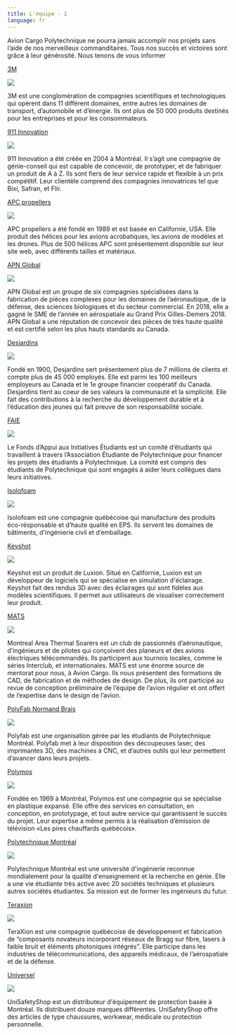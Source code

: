 ```yaml
---
title: L'équipe - 2
language: fr
---
```

Avion Cargo Polytechnique ne pourra jamais accomplir nos projets sans l’aide de nos merveilleux commanditaires. Tous nos succès et victoires sont grâce à leur générosité. Nous tenons de vous informer 

[3M ](https://www.3mcanada.ca/3M/fr_CA/company-ca/)

![](https://res.cloudinary.com/decninixz/image/upload/v1598878497/3M_logo_wordmark_gaxeov.png)

3M est une conglomération de compagnies scientifiques et technologiques qui opèrent dans 11 différent domaines, entre autres les domaines de transport, d’automobile et d’énergie. Ils ont plus de 50 000 produits destinés pour les entreprises et pour les consommateurs.



 
[911 Innovation ](https://911innovation.com/fr/)

![](https://res.cloudinary.com/decninixz/image/upload/v1598878594/911-innovation-1_akh6ln.jpg)

911 Innovation a été créée en 2004 à Montréal. Il s’agit une compagnie de génie-conseil qui est capable de concevoir, de prototyper, et de fabriquer un produit de A à Z. Ils sont fiers de leur service rapide et flexible à un prix compétitif. Leur clientèle comprend des compagnies innovatrices tel que Bixi, Safran, et Flir.




[APC propellers ](https://www.apcprop.com/)

![](https://res.cloudinary.com/decninixz/image/upload/v1598878594/APC-logo-color-20151012_szqeos.png)

APC propellers a été fondé en 1989 et est basée en Californie, USA. Elle produit des hélices pour les avions acrobatiques, les avions de modèles et les drones. Plus de 500 hélices APC sont présentement disponible sur leur site web, avec différents tailles et matériaux. 




[APN Global ](http://apnglobal.ca/fr/)

![](https://res.cloudinary.com/decninixz/image/upload/v1598878594/APN_lcbdxn.png)

APN Global est un groupe de six compagnies spécialisées dans la fabrication de pièces complexes pour les domaines de l’aéronautique, de la défense, des sciences biologiques et du secteur commercial. En 2018, elle a gagné le SME de l’année en aérospatiale au Grand Prix Gilles-Demers 2018. APN Global a une réputation de concevoir des pièces de très haute qualité et est certifié selon les plus hauts standards au Canada.




[Desjardins ](https://www.desjardins.com/index.jsp)

![](https://res.cloudinary.com/decninixz/image/upload/v1598878594/Desjardins_logo_jlhwup.png)

Fondé en 1900, Desjardins sert présentement plus de 7 millions de clients et compte plus de 45 000 employés. Elle est parmi les 100 meilleurs employeurs au Canada et le 1e groupe financier coopératif du Canada. Desjardins tient au coeur de ses valeurs la communauté et la simplicité. Elle fait des contributions à la recherche du développement durable et à l’éducation des jeunes qui fait preuve de son responsabilité sociale. 




[FAIE ](https://www.aep.polymtl.ca/faie)

![](https://res.cloudinary.com/decninixz/image/upload/v1598878595/logo-sp-16-1024x1024_rwbsfv.png)

Le Fonds d’Appui aux Initiatives Étudiants est un comité d’étudiants qui travaillent à travers l’Association Étudiante de Polytechnique pour financer les projets des étudiants à Polytechnique. La comité est compris des étudiants de Polytechnique qui sont engagés à aider leurs collègues dans leurs initiatives. 




[Isolofoam](https://isolofoam.com/fr/) 

![](https://res.cloudinary.com/decninixz/image/upload/v1598878594/logo-isolofoam_bcji2i.png)

Isolofoam est une compagnie québécoise qui manufacture des produits éco-résponsable et d’haute qualité en EPS. Ils servent les domaines de bâtiments, d'ingénierie civil et d’emballage. 




[Keyshot](https://www.keyshot.com/) 

![](https://res.cloudinary.com/decninixz/image/upload/v1598879891/keyshot-big_qgps4a.png)

Keyshot est un produit de Luxion. Situé en Californie, Luxion est un développeur de logiciels qui se spécialise en simulation d'éclairage. Keyshot fait des rendus 3D avec des éclairages qui sont fidèles aux modèles scientifiques. Il permet aux utilisateurs de visualiser correctement leur produit.




[MATS](http://www.matsclub.org/index.html) 

![](https://res.cloudinary.com/decninixz/image/upload/v1598878595/logo_MATS_1974_pudagx.png)

Montreal Area Thermal Soarers est un club de passionnés d’aéronautique, d’ingénieurs et de pilotes qui conçoivent des planeurs et des avions électriques télécommandés. Ils participent aux tournois locales, comme le séries Interclub, et internationales. MATS est une énorme source de mentorat pour nous, à Avion Cargo. Ils nous présentent des formations de CAD, de fabrication et de méthodes de design. De plus, ils ont participé au revue de conception préliminaire de l’équipe de l’avion régulier et ont offert de l’expertise dans le design de l’avion. 




[PolyFab Normand Brais ](https://polyfab.polymtl.ca/)

![](https://res.cloudinary.com/decninixz/image/upload/v1598878595/polyfab-ieddec2_bmexmt.png)

Polyfab est une organisation gérée par les étudiants de Polytechnique Montréal. Polyfab met à leur disposition des découpeuses laser, des imprimantes 3D, des machines à CNC, et d’autres outils qui leur permettent d’avancer dans leurs projets.




[Polymos ](https://www.polymos.com/)

![](https://res.cloudinary.com/decninixz/image/upload/v1598880820/logo_qa8hpe.png)

Fondée en 1969 à Montréal, Polymos est une compagnie qui se spécialise en plastique expansé. Elle offre des services en consultation, en conception, en prototypage, et tout autre service qui garantissent le succès du projet. Leur expertise a même permis à la réalisation d’émission de télévision «Les pires chauffards québécois». 




[Polytechnique Montréal ](https://www.polymtl.ca/)

![](https://res.cloudinary.com/decninixz/image/upload/v1598880934/1200px-_C3_89cole_Polytechnique_de_Montr_C3_A9al_Logo.svg_lzso09.png)

Polytechnique Montréal est une université d'ingénierie reconnue mondialement pour la qualité d'enseignement et la recherche en génie. Elle a une vie étudiante très active avec 20 sociétés techniques et plusieurs autres sociétés étudiantes. Sa mission est de former les ingénieurs du futur.




[Teraxion ](https://www.teraxion.com/fr/)

![](https://res.cloudinary.com/decninixz/image/upload/v1598878595/Teraxion_ysuodp.png)

TeraXion est une compagnie québécoise de développement et fabrication de “composants novateurs incorporant réseaux de Bragg sur fibre, lasers à faible bruit et éléments photoniques intégrés”. Elle participe dans les industries de télécommunications, des appareils médicaux, de l’aérospatiale et de la défense. 




[Universel](https://unisafetyshop.com/)

![](https://res.cloudinary.com/decninixz/image/upload/v1598878595/universel_security_02_xxwgjm.jpg)

UniSafetyShop est un distributeur d'équipement de protection basée à Montréal. Ils distribuent douze marques différentes. UniSafetyShop offre des articles de type chaussures, workwear, médicale ou protection personnelle.